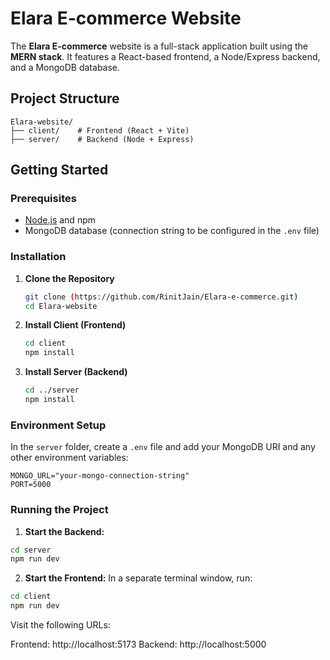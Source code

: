 # Elara E-commerce Website

The **Elara E-commerce** website is a full-stack application built using the **MERN stack**. It features a React-based frontend, a Node/Express backend, and a MongoDB database.

## Project Structure

```plaintext
Elara-website/
├── client/    # Frontend (React + Vite)
├── server/    # Backend (Node + Express)
```

## Getting Started

### Prerequisites

- [Node.js](https://nodejs.org/) and npm
- MongoDB database (connection string to be configured in the `.env` file)

### Installation

1. **Clone the Repository**
    ```bash
    git clone (https://github.com/RinitJain/Elara-e-commerce.git)
    cd Elara-website
    ```

2. **Install Client (Frontend)**
    ```bash
    cd client
    npm install
    ```

3. **Install Server (Backend)**
    ```bash
    cd ../server
    npm install
    ```

### Environment Setup

In the `server` folder, create a `.env` file and add your MongoDB URI and any other environment variables:

```dotenv
MONGO_URL="your-mongo-connection-string"
PORT=5000
```

### Running the Project
1. **Start the Backend:**

```bash
cd server
npm run dev
```
2. **Start the Frontend:** In a separate terminal window, run:

```bash
cd client
npm run dev
```
Visit the following URLs:

Frontend: http://localhost:5173
Backend: http://localhost:5000

